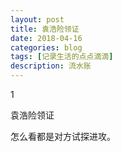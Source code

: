 ```yaml
---
layout: post
title: 袁浩险领证
date: 2018-04-16
categories: blog
tags: [记录生活的点点滴滴]
description: 流水账
---
```


1 

袁浩险领证

怎么看都是对方试探进攻。







